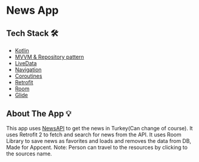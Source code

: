 # News App

## Tech Stack :hammer_and_wrench:
- [Kotlin](https://kotlinlang.org/)
- [MVVM & Repository pattern](https://developer.android.com/jetpack/docs/guide#overview)
- [LiveData](https://developer.android.com/topic/libraries/architecture/livedata)
- [Navigation](https://developer.android.com/guide/navigation)
- [Coroutines](https://kotlinlang.org/docs/coroutines-guide.html) 
- [Retrofit](https://square.github.io/retrofit/)
- [Room](https://developer.android.com/training/data-storage/room) 
- [Glide](https://github.com/bumptech/glide)

## About The App :bulb:
This app uses [NewsAPI](https://newsapi.org/) to get the news in Turkey(Can change of course). It uses Retrofit 2 to fetch and search for news from the API.
It uses Room Library to save news as favorites and loads and removes the data from DB, 
Made for Appcent.
Note: Person can travel to the resources by clicking to the sources name.

